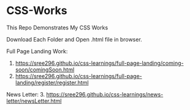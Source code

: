 # CSS-Works
This Repo Demonstrates My CSS Works

Download Each Folder and Open .html file in browser.

Full Page Landing Work:
1. https://sree296.github.io/css-learnings/full-page-landing/coming-soon/comingSoon.html
2. https://sree296.github.io/css-learnings/full-page-landing/register/register.html

News Letter:
3. https://sree296.github.io/css-learnings/news-letter/newsLetter.html

